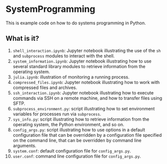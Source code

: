# SystemProgramming

This is example code on how to do systems programming in Python.


## What is it?

  1. `shell_interaction.ipynb`: Jupyter notebook illustrating the use
     of the `sh` and `subprocess` modules to interact with the shell.
  1. `system_information.ipynb`: Jupyter notebook illustrating how to
     use several standard library modules to retrieve information from
     the operating system.
  1. `julia.ipynb`: illustration of monitoring a running process.
  1. `compressed_files.ipynb`: Jupyter notebook illustrating how to
     work with compressed files and archives.
  1. `ssh_interaction.ipynb`: Jupyter notebook illustrating how to
     execute commands via SSH on a remote machine, and how to transfer
     files using SFTP.
  1. `subprocess_environment.py`: script illustrating how to set
     environment variables for processes run via `subprocess`.
  1. `sys_info.py`: script illustrating how to retrieve information
     from the operating system, the Python environment, and so on.
  1. `config_args.py`: script illustrating how to use options in a
     default configuration file that can be overridden by a
     configuration file specified on the command line, that can be
     overridden by command line arguments.
  1. `system.conf`: default configuration file for `config_args.py`.
  1. `user.conf`: command line configuration file for `config_args.py`.
